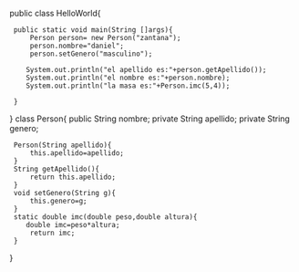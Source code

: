 public class HelloWorld{

     public static void main(String []args){
         Person person= new Person("zantana");
         person.nombre="daniel";
         person.setGenero("masculino");
         
        System.out.println("el apellido es:"+person.getApellido());
        System.out.println("el nombre es:"+person.nombre);
        System.out.println("la masa es:"+Person.imc(5,4));
        
     }
}
class Person{
    public String nombre;
    private String apellido;
    private String genero;
    
     Person(String apellido){
         this.apellido=apellido;
     }
     String getApellido(){
         return this.apellido;
     }
     void setGenero(String g){
         this.genero=g;
     }
     static double imc(double peso,double altura){
        double imc=peso*altura;
         return imc;
     }
}